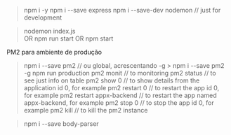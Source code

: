 > npm i -y
> npm i --save express
> npm i --save-dev nodemon // just for development

> nodemon index.js  
OR
> npm run start
OR
> npm start

PM2 para ambiente de produção
> npm i --save pm2   // ou global, acrescentando -g  > npm i --save pm2 -g
> npm run production
> pm2 monit // to monitoring
> pm2 status // to see just info on table
> pm2 show 0 // to show details from the application id 0, for example
> pm2 restart 0 // to restart the app id 0, for example
> pm2 restart appx-backend // to restart the app named appx-backend, for example
> pm2 stop 0 // to stop the app id 0, for example
> pm2 kill // to kill the pm2 instance

> npm i --save body-parser